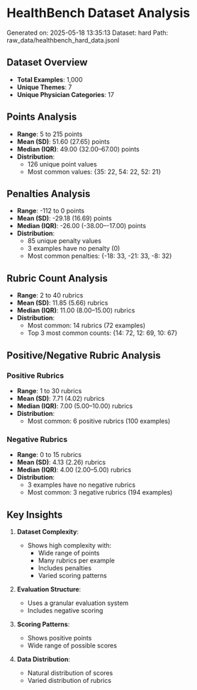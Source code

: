 # HealthBench Dataset Analysis
Generated on: 2025-05-18 13:35:13
Dataset: hard
Path: raw_data/healthbench_hard_data.jsonl

## Dataset Overview
- **Total Examples**: 1,000
- **Unique Themes**: 7
- **Unique Physician Categories**: 17

## Points Analysis
- **Range**: 5 to 215 points
- **Mean (SD)**: 51.60 (27.65) points
- **Median (IQR)**: 49.00 (32.00–67.00) points
- **Distribution**:
  - 126 unique point values
  - Most common values: {35: 22, 54: 22, 52: 21}

## Penalties Analysis
- **Range**: -112 to 0 points
- **Mean (SD)**: -29.18 (16.69) points
- **Median (IQR)**: -26.00 (-38.00–-17.00) points
- **Distribution**:
  - 85 unique penalty values
  - 3 examples have no penalty (0)
  - Most common penalties: {-18: 33, -21: 33, -8: 32}

## Rubric Count Analysis
- **Range**: 2 to 40 rubrics
- **Mean (SD)**: 11.85 (5.66) rubrics
- **Median (IQR)**: 11.00 (8.00–15.00) rubrics
- **Distribution**:
  - Most common: 14 rubrics (72 examples)
  - Top 3 most common counts: {14: 72, 12: 69, 10: 67}

## Positive/Negative Rubric Analysis

### Positive Rubrics
- **Range**: 1 to 30 rubrics
- **Mean (SD)**: 7.71 (4.02) rubrics
- **Median (IQR)**: 7.00 (5.00–10.00) rubrics
- **Distribution**: 
  - Most common: 6 positive rubrics (100 examples)

### Negative Rubrics
- **Range**: 0 to 15 rubrics
- **Mean (SD)**: 4.13 (2.26) rubrics
- **Median (IQR)**: 4.00 (2.00–5.00) rubrics
- **Distribution**: 
  - 3 examples have no negative rubrics
  - Most common: 3 negative rubrics (194 examples)

## Key Insights

1. **Dataset Complexity**:
   - Shows high complexity with:
     - Wide range of points
     - Many rubrics per example
     - Includes penalties
     - Varied scoring patterns

2. **Evaluation Structure**:
   - Uses a granular evaluation system
   - Includes negative scoring

3. **Scoring Patterns**:
   - Shows positive points
   - Wide range of possible scores

4. **Data Distribution**:
   - Natural distribution of scores
   - Varied distribution of rubrics
